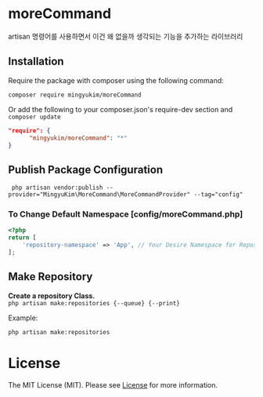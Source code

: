 
# moreCommand
artisan 명령어를 사용하면서 이건 왜 없을까 생각되는 기능을 추가하는 라이브러리
<br />

## Installation
Require the package with composer using the following command:

```
composer require mingyukim/moreCommand
```

Or add the following to your composer.json's require-dev section and `composer update`

```json
"require": {
      "mingyukim/moreCommand": "*"
}
```

## Publish Package Configuration
```shell
 php artisan vendor:publish --provider="MingyuKim\MoreCommand\MoreCommandProvider" --tag="config"
```

### To Change Default Namespace [config/moreCommand.php]
```php
<?php
return [
    'repository-namespace' => 'App', // Your Desire Namespace for Repository Classes   
];
```

## Make Repository

__Create a repository Class.__\
`php artisan make:repositories {--queue} {--print}`

Example:
```
php artisan make:repositories
```

# License
The MIT License (MIT). Please see [License](LICENSE) for more information.